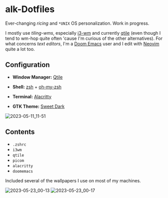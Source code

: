 # alk-Dotfiles
Ever-changing _ricing_ and `*UNIX` OS personalization. Work in progress.

I mostly use _tiling-wms_, especially [i3-wm](https://github.com/i3/i3) and currently [qtile](https://github.com/qtile/qtile) (even though I tend to wm-hop quite often 'cause I'm curious of the other alternatives). For what concerns _text editors_, I'm a [Doom Emacs](https://github.com/doomemacs/doomemacs) user and I edit with [Neovim](https://github.com/neovim/neovim) quite a lot too.

## Configuration

- **Window Manager:** [Qtile](https://github.com/qtile/qtile) 

- **Shell:** [zsh](https://www.zsh.org/) + [oh-my-zsh](https://ohmyz.sh/)

- **Terminal:** [Alacritty](https://github.com/alacritty/alacritty)

- **GTK Theme:** [Sweet Dark](https://github.com/EliverLara/Sweet)

![2023-05-11_11-51](https://github.com/alcestide/Dotfiles/assets/106203061/cf744be5-289c-466e-a13a-c2573e2c529d)

## Contents

- `.zshrc`
- `i3wm`
- `qtile`
- `picom`
- `alacritty`
- `doomemacs`

Included several of the wallpapers I use on most of my machines.

![2023-05-23_00-13](https://github.com/alcestide/Dotfiles/assets/106203061/c051a8f3-f921-4318-9d74-bd6456321961)
![2023-05-23_00-17](https://github.com/alcestide/Dotfiles/assets/106203061/09b7b455-9012-443f-865f-e41950e2750a)

